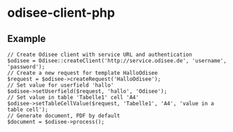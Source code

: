 # odisee-client-php

## Example

    // Create Odisee client with service URL and authentication
    $odisee = Odisee::createClient('http://service.odisee.de', 'username', 'password');
    // Create a new request for template HalloOdisee
    $request = $odisee->createRequest('HalloOdisee');
    // Set value for userfield 'hallo'
    $odisee->setUserfield($request, 'hallo', 'Odisee');
    // Set value in table 'Tabelle1' cell 'A4'
    $odisee->setTableCellValue($request, 'Tabelle1', 'A4', 'value in a table cell');
    // Generate document, PDF by default
    $document = $odisee->process();

